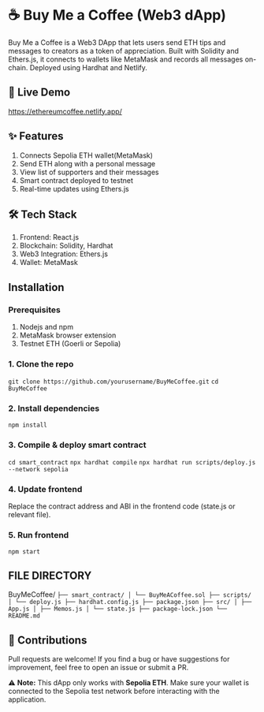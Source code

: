 # ☕ Buy Me a Coffee (Web3 dApp)
Buy Me a Coffee is a Web3 DApp that lets users send ETH tips and messages to creators as a token of appreciation. Built with Solidity and Ethers.js, it connects to wallets like MetaMask and records all messages on-chain. Deployed using Hardhat and Netlify.

## 🔗 Live Demo
https://ethereumcoffee.netlify.app/

## ✨ Features
  1. Connects Sepolia ETH wallet(MetaMask)
  2. Send ETH along with a personal message
  3. View list of supporters and their messages
  4. Smart contract deployed to testnet
  5. Real-time updates using Ethers.js

## 🛠️ Tech Stack
  1. Frontend: React.js
  2. Blockchain: Solidity, Hardhat
  3. Web3 Integration: Ethers.js
  4. Wallet: MetaMask

## Installation
### Prerequisites
1. Nodejs and npm
2. MetaMask browser extension
3. Testnet ETH (Goerli or Sepolia)

### 1. Clone the repo
`git clone https://github.com/yourusername/BuyMeCoffee.git`
`cd BuyMeCoffee`

### 2. Install dependencies
`npm install`

### 3. Compile & deploy smart contract
`cd smart_contract`
`npx hardhat compile`
`npx hardhat run scripts/deploy.js --network sepolia`

### 4. Update frontend
Replace the contract address and ABI in the frontend code (state.js or relevant file).

### 5. Run frontend
`npm start`

## FILE DIRECTORY
BuyMeCoffee/
`├── smart_contract/
│ └── BuyMeACoffee.sol
├── scripts/
│ └── deploy.js
├── hardhat.config.js
├── package.json
├── src/
│ ├── App.js
│ ├── Memos.js
│ └── state.js
├── package-lock.json
└── README.md`

## 🤝 Contributions
Pull requests are welcome! If you find a bug or have suggestions for improvement, feel free to open an issue or submit a PR.

⚠️ **Note:** This dApp only works with **Sepolia ETH**. Make sure your wallet is connected to the Sepolia test network before interacting with the application.



